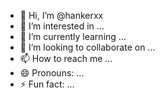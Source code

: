 - 👋 Hi, I’m @hankerxx
- 👀 I’m interested in ...
- 🌱 I’m currently learning ...
- 💞️ I’m looking to collaborate on ...
- 📫 How to reach me ...
- 😄 Pronouns: ...
- ⚡ Fun fact: ...

<!---
hankerxx/hankerxx is a ✨ special ✨ repository because its `README.md` (this file) appears on your GitHub profile.
You can click the Preview link to take a look at your changes.
--->
